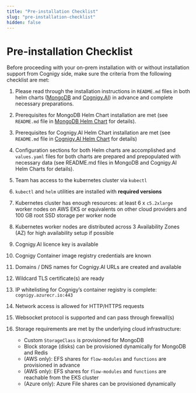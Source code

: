 ```yaml
---
title: "Pre-installation Checklist"
slug: "pre-installation-checklist"
hidden: false
---
```


# Pre-installation Checklist

Before proceeding with your on-prem installation with or without installation support from Cognigy side, make sure the criteria from the following checklist are met:

1. Please read through the installation instructions in `README.md` files in both helm charts ([MongoDB](https://github.com/Cognigy/cognigy-mongodb-helm-chart) and [Cognigy.AI](https://github.com/Cognigy/cognigy-ai-helm-chart)) in advance and complete necessary preparations.

2. Prerequisites for MongoDB Helm Chart installation are met (see `README.md` file in [MongoDB Helm Chart](https://github.com/Cognigy/cognigy-mongodb-helm-chart) for details).

3. Prerequisites for Cognigy.AI Helm Chart installation are met (see `README.md` file in [Cognigy.AI Helm Chart](https://github.com/Cognigy/cognigy-ai-helm-chart) for details)

4. Configuration sections for both Helm charts are accomplished and `values.yaml` files for both charts are prepared and prepopulated with necessary data (see README.md files in MongoDB and Cognigy.AI Helm Charts for details).

5. Team has access to the kubernetes cluster via `kubectl`

6. `kubectl` and `helm` utilities are installed with **required versions**

7. Kubernetes cluster has enough resources: at least 6 x `c5.2xlarge` worker nodes on AWS EKS or equivalents on other cloud providers and 100 GB root SSD storage per worker node

8. Kubernetes worker nodes are distributed across 3 Availability Zones (AZ) for high availability setup if possible

9. Cognigy.AI licence key is available

10. Cognigy Container image registry credentials are known

11. Domains / DNS names for Cognigy.AI URLs are created and available

12. Wildcard TLS certificate(s) are ready

13. IP whitelisting for Cognigy’s container registry is complete: `cognigy.azurecr.io:443`

14. Network access is allowed for HTTP/HTTPS requests

15. Websocket protocol is supported and can pass through firewall(s)

16. Storage requirements are met by the underlying cloud infrastructure:
    - Custom `StorageClass` is provisioned for MongoDB
    - Block storage (disks) can be provisioned dynamically for MongoDB and Redis
    - (AWS only): EFS shares for `flow-modules` and `functions` are provisioned in advance
    - (AWS only): EFS shares for `flow-modules` and `functions`  are reachable from the EKS cluster
    - (Azure only): Azure File shares can be provisioned dynamically